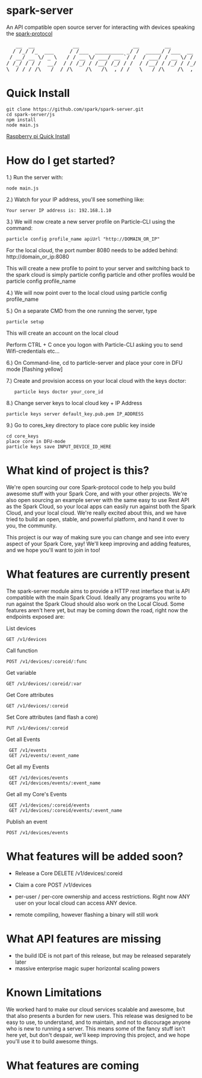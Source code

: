 spark-server
============

An API compatible open source server for interacting with devices speaking the [spark-protocol](https://github.com/spark/spark-protocol)

<pre>
   __  __            __                 __        __                ____
  / /_/ /_  ___     / /___  _________ _/ /  _____/ /___  __  ______/ / /
 / __/ __ \/ _ \   / / __ \/ ___/ __ `/ /  / ___/ / __ \/ / / / __  / /
/ /_/ / / /  __/  / / /_/ / /__/ /_/ / /  / /__/ / /_/ / /_/ / /_/ /_/  
\__/_/ /_/\___/  /_/\____/\___/\__,_/_/   \___/_/\____/\__,_/\__,_(_)   
</pre>


Quick Install
==============

```
git clone https://github.com/spark/spark-server.git
cd spark-server/js
npm install
node main.js
```

[Raspberry pi Quick Install](doc/raspberryPi.md)


How do I get started?
=====================

1.) Run the server with:

```
node main.js
```

2.) Watch for your IP address, you'll see something like:

```
Your server IP address is: 192.168.1.10
```

3.) We will now create a new server profile on Particle-CLI using the command:

```
particle config profile_name apiUrl "http://DOMAIN_OR_IP"
```

For the local cloud, the port number 8080 needs to be added behind: http://domain_or_ip:8080

This will create a new profile to point to your server and switching back to the spark cloud is simply particle config particle and other profiles would be particle config profile_name

4.) We will now point over to the local cloud using particle config profile_name

5.) On a separate CMD from the one running the server, type

```
particle setup
```

This will create an account on the local cloud

Perform CTRL + C once you logon with Particle-CLI asking you to send Wifi-credentials etc...

6.) On Command-line, cd to particle-server and place your core in DFU mode [flashing yellow]

7.) Create and provision access on your local cloud with the keys doctor:

```
   particle keys doctor your_core_id
```

8.) Change server keys to local cloud key + IP Address

```
particle keys server default_key.pub.pem IP_ADDRESS
```

9.) Go to cores_key directory to place core public key inside

```
cd core_keys
place core in DFU-mode
particle keys save INPUT_DEVICE_ID_HERE
```

What kind of project is this?
======================================

We're open sourcing our core Spark-protocol code to help you build awesome stuff with your Spark Core, and with your
other projects.  We're also open sourcing an example server with the same easy to use Rest API as the Spark Cloud, so
your local apps can easily run against both the Spark Cloud, and your local cloud.  We're really excited about this,
and we have tried to build an open, stable, and powerful platform, and hand it over to you, the community.

This project is our way of making sure you can change and see into every aspect of your Spark Core, yay!
We'll keep improving and adding features, and we hope you'll want to join in too!


What features are currently present
====================================

The spark-server module aims to provide a HTTP rest interface that is API compatible with the main Spark Cloud.  Ideally any
programs you write to run against the Spark Cloud should also work on the Local Cloud.  Some features aren't here yet, but may be
coming down the road, right now the endpoints exposed are:

List devices

`GET /v1/devices`

Call function

`POST /v1/devices/:coreid/:func`

Get variable

`GET /v1/devices/:coreid/:var`

Get Core attributes

`GET /v1/devices/:coreid`

Set Core attributes (and flash a core)

`PUT /v1/devices/:coreid`

Get all Events

```
 GET /v1/events
 GET /v1/events/:event_name
```



Get all my Events

```
 GET /v1/devices/events
 GET /v1/devices/events/:event_name
```

Get all my Core's Events

```
 GET /v1/devices/:coreid/events
 GET /v1/devices/:coreid/events/:event_name
```

Publish an event

`POST /v1/devices/events`

What features will be added soon?
====================================

- Release a Core
    DELETE /v1/devices/:coreid

- Claim a core
    POST /v1/devices

- per-user / per-core ownership and access restrictions.  Right now ANY user on your local cloud can access ANY device.

- remote compiling, however flashing a binary will still work


What API features are missing
================================

  - the build IDE is not part of this release, but may be released separately later
  - massive enterprise magic super horizontal scaling powers


Known Limitations
==================

We worked hard to make our cloud services scalable and awesome, but that also presents a burden for new users.  This release was designed to be easy to use, to understand, and to maintain, and not to discourage anyone who is new to running a server.  This means some of the fancy stuff isn't here yet, but don't despair, we'll keep improving this project, and we hope you'll use it to build awesome things.


What features are coming
========================
